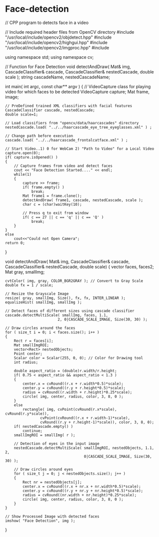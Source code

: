# Face-detection
// CPP program to detects face in a video

// Include required header files from OpenCV directory
#include "/usr/local/include/opencv2/objdetect.hpp"
#include "/usr/local/include/opencv2/highgui.hpp"
#include "/usr/local/include/opencv2/imgproc.hpp"
#include <iostream>

using namespace std;
using namespace cv;

// Function for Face Detection
void detectAndDraw( Mat& img, CascadeClassifier& cascade,
				CascadeClassifier& nestedCascade, double scale );
string cascadeName, nestedCascadeName;

int main( int argc, const char** argv )
{
	// VideoCapture class for playing video for which faces to be detected
	VideoCapture capture;
	Mat frame, image;

	// PreDefined trained XML classifiers with facial features
	CascadeClassifier cascade, nestedCascade;
	double scale=1;

	// Load classifiers from "opencv/data/haarcascades" directory
	nestedCascade.load( "../../haarcascade_eye_tree_eyeglasses.xml" ) ;

	// Change path before execution
	cascade.load( "../../haarcascade_frontalcatface.xml" ) ;

	// Start Video..1) 0 for WebCam 2) "Path to Video" for a Local Video
	capture.open(0);
	if( capture.isOpened() )
	{
		// Capture frames from video and detect faces
		cout << "Face Detection Started...." << endl;
		while(1)
		{
			capture >> frame;
			if( frame.empty() )
				break;
			Mat frame1 = frame.clone();
			detectAndDraw( frame1, cascade, nestedCascade, scale );
			char c = (char)waitKey(10);
		
			// Press q to exit from window
			if( c == 27 || c == 'q' || c == 'Q' )
				break;
		}
	}
	else
		cout<<"Could not Open Camera";
	return 0;
}

void detectAndDraw( Mat& img, CascadeClassifier& cascade,
					CascadeClassifier& nestedCascade,
					double scale)
{
	vector<Rect> faces, faces2;
	Mat gray, smallImg;

	cvtColor( img, gray, COLOR_BGR2GRAY ); // Convert to Gray Scale
	double fx = 1 / scale;

	// Resize the Grayscale Image
	resize( gray, smallImg, Size(), fx, fx, INTER_LINEAR );
	equalizeHist( smallImg, smallImg );

	// Detect faces of different sizes using cascade classifier
	cascade.detectMultiScale( smallImg, faces, 1.1,
							2, 0|CASCADE_SCALE_IMAGE, Size(30, 30) );

	// Draw circles around the faces
	for ( size_t i = 0; i < faces.size(); i++ )
	{
		Rect r = faces[i];
		Mat smallImgROI;
		vector<Rect> nestedObjects;
		Point center;
		Scalar color = Scalar(255, 0, 0); // Color for Drawing tool
		int radius;

		double aspect_ratio = (double)r.width/r.height;
		if( 0.75 < aspect_ratio && aspect_ratio < 1.3 )
		{
			center.x = cvRound((r.x + r.width*0.5)*scale);
			center.y = cvRound((r.y + r.height*0.5)*scale);
			radius = cvRound((r.width + r.height)*0.25*scale);
			circle( img, center, radius, color, 3, 8, 0 );
		}
		else
			rectangle( img, cvPoint(cvRound(r.x*scale), cvRound(r.y*scale)),
					cvPoint(cvRound((r.x + r.width-1)*scale),
					cvRound((r.y + r.height-1)*scale)), color, 3, 8, 0);
		if( nestedCascade.empty() )
			continue;
		smallImgROI = smallImg( r );
		
		// Detection of eyes in the input image
		nestedCascade.detectMultiScale( smallImgROI, nestedObjects, 1.1, 2,
										0|CASCADE_SCALE_IMAGE, Size(30, 30) );
		
		// Draw circles around eyes
		for ( size_t j = 0; j < nestedObjects.size(); j++ )
		{
			Rect nr = nestedObjects[j];
			center.x = cvRound((r.x + nr.x + nr.width*0.5)*scale);
			center.y = cvRound((r.y + nr.y + nr.height*0.5)*scale);
			radius = cvRound((nr.width + nr.height)*0.25*scale);
			circle( img, center, radius, color, 3, 8, 0 );
		}
	}

	// Show Processed Image with detected faces
	imshow( "Face Detection", img );
}



